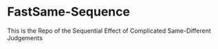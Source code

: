# FastSame-Sequence
This is the Repo of the Sequential Effect of Complicated Same-Different Judgements
